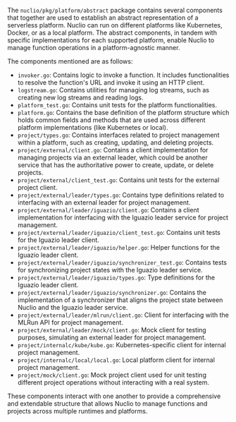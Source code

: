  The `nuclio/pkg/platform/abstract` package contains several components that together are used to establish an abstract representation of a serverless platform. Nuclio can run on different platforms like Kubernetes, Docker, or as a local platform. The abstract components, in tandem with specific implementations for each supported platform, enable Nuclio to manage function operations in a platform-agnostic manner.

The components mentioned are as follows:
- `invoker.go`: Contains logic to invoke a function. It includes functionalities to resolve the function's URL and invoke it using an HTTP client.
- `logstream.go`: Contains utilities for managing log streams, such as creating new log streams and reading logs.
- `platform_test.go`: Contains unit tests for the platform functionalities.
- `platform.go`: Contains the base definition of the platform structure which holds common fields and methods that are used across different platform implementations (like Kubernetes or local).
- `project/types.go`: Contains interfaces related to project management within a platform, such as creating, updating, and deleting projects.
- `project/external/client.go`: Contains a client implementation for managing projects via an external leader, which could be another service that has the authoritative power to create, update, or delete projects.
- `project/external/client_test.go`: Contains unit tests for the external project client.
- `project/external/leader/types.go`: Contains type definitions related to interfacing with an external leader for project management.
- `project/external/leader/iguazio/client.go`: Contains a client implementation for interfacing with the Iguazio leader service for project management.
- `project/external/leader/iguazio/client_test.go`: Contains unit tests for the Iguazio leader client.
- `project/external/leader/iguazio/helper.go`: Helper functions for the Iguazio leader client.
- `project/external/leader/iguazio/synchronizer_test.go`: Contains tests for synchronizing project states with the Iguazio leader service.
- `project/external/leader/iguazio/types.go`: Type definitions for the Iguazio leader client.
- `project/external/leader/iguazio/synchronizer.go`: Contains the implementation of a synchronizer that aligns the project state between Nuclio and the Iguazio leader service.
- `project/external/leader/mlrun/client.go`: Client for interfacing with the MLRun API for project management.
- `project/external/leader/mock/client.go`: Mock client for testing purposes, simulating an external leader for project management.
- `project/internalc/kube/kube.go`: Kubernetes-specific client for internal project management.
- `project/internalc/local/local.go`: Local platform client for internal project management.
- `project/mock/client.go`: Mock project client used for unit testing different project operations without interacting with a real system.

These components interact with one another to provide a comprehensive and extendable structure that allows Nuclio to manage functions and projects across multiple runtimes and platforms.

